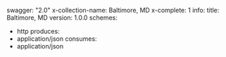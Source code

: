 swagger: "2.0"
x-collection-name: Baltimore, MD
x-complete: 1
info:
  title: Baltimore, MD
  version: 1.0.0
schemes:
- http
produces:
- application/json
consumes:
- application/json